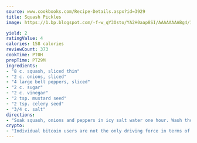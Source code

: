 ```yaml
---
source: www.cookbooks.com/Recipe-Details.aspx?id=3929
title: Squash Pickles
image: https://1.bp.blogspot.com/-f-w_qY3Osto/YA2H0aap8SI/AAAAAAAABg4/17myAO5s9b8JksYvWDXpYkaDlcY0g6k_gCLcBGAsYHQ/s296/3.png

yield: 2
ratingValue: 4
calories: 158 calories
reviewCount: 373
cookTime: PT0H
prepTime: PT29M
ingredients:
- "8 c. squash, sliced thin"
- "2 c. onions, sliced"
- "4 large bell peppers, sliced"
- "2 c. sugar"
- "2 c. vinegar"
- "2 tsp. mustard seed"
- "2 tsp. celery seed"
- "3/4 c. salt"
directions:
- "Soak squash, onions and peppers in icy salt water one hour. Wash thoroughly. Bring sugar, vinegar and spices to a boil. Add squash, onions and peppers. Boil for 3 to 5 minutes. Seal in jars."
crypto:
- "Individual bitcoin users are not the only driving force in terms of securing the bitcoin network."
---
```

